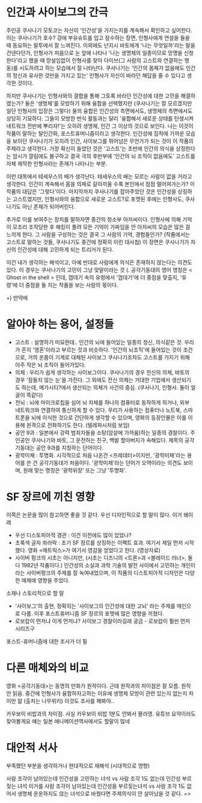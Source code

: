 # 인간과 사이보그의 간극

주인공 쿠사나기 모토코는 자신이 '인간성'을 가지는지를 계속해서 확인하고 싶어한다. 이는 쿠사나기가 호수? 강에 부유슈트를 입고 잠수하는 장면, 인형사에게 연설을 들을 때 동요하는 말투에서 잘 느껴진다. 이외에도 넌지시 바토에게 '나는 무엇일까'라는 말을 건넨다던가, 인형사가 처음으로 눈 앞에 나타나 '나는 생명체의 일종이므로 망명을 신청한다'라고 했을 때 망설임없이 인형사를 찾아 다이브(그 사람의 고스트와 연결하는 행동)를 시도하려고 하는 모습에서 잘 나타난다. 쿠사나기는 '인간의 몸체가 없음에도 인간의 정신과 유사한 것만을 가지고 있는' 인형사가 자신이 바라던 해답을 줄 수 있다고 생각한 것이다.

하지만 쿠사나기는 인형사와의 결합을 통해 그토록 바라던 인간성에 대한 고민을 해결하였는가? 둘은 '생명체'를 모방하기 위해 융합을 선택했지만 (쿠사나기는 잘 모르겠지만 일단 인형사의 입장은 그렇다) 둘의 융합은 인간성의 측면에서도, 생명체의 측면에서도 상당히 기묘하다. 그들이 모방한 번식 활동과는 달리 '융합해서 새로운 상태를 탄생시켜 네트워크 전반에 뿌리자!'는 오히려 생명체, 인간 그 이상의 것으로 보인다. 나는 이것이 작품이 말하는 탈인간화, 포스트휴머니즘이라고 생각한다. 인간성에 집착에 가까운 모습을 보이던 쿠사나기가 오히려 인간, 사이보그를 뛰어넘은 무언가가 되는 것이 이 작품의 주제라고 생각한다.
가장 확신이 들었던 것은 '고스트'는 초반에 인간의 의식을 상징한다는 암시가 깔림에도 불구하고 결국 극의 후반부에 '인간의 뇌 조직이 없음에도' 고스트를 자체 제작한 인형사라는 존재가 나타나는 부분.

이런 대목에서 테세우스의 배가 생각난다. 테세우스의 배는 모르는 사람이 없을 거라고 생각한다. 인간이 계속해서 몸을 의체로 갈아끼울 수록 본인에서 점점 멀어져가는가? 이 작품의 대답은 '그렇다'이다. 마지막까지 쿠사나기를 잡아주었던 것은 인간성을 상징하는 고스트였지만, 인형사와의 융합으로 새로운 고스트?로 포맷된 후에는 인형사도, 쿠사나기도 아닌 존재가 되어버린다.

추가로 이를 보여주는 장치를 말하자면 중간의 청소부 아저씨이다. 인형사에 의해 기억이 모조리 조작당한 후 해킹이 풀려 모든 기억이 가짜임을 안 아저씨의 모습은 많은 걸 느끼게 한다. 그 사람을 구성하는 것은 결국 그 사람의 기억, 경험들인가? (작품에서는 고스트로 말하는 것들, 쿠사나기도 중간에 정확히 이런 대사침) 이 장면은 쿠사나기가 자신의 인간성에 대해 고민하게 되는 트리거가 된다.

이건 내가 생각하는 해석이고, 아예 반대로 사람에게 의식은 존재하지 않는다는 의견도 있다. 이 경우는 쿠사나기의 고민이 그냥 맞말이라는 것 (. 공각기동대의 영어 명칭은 < Ghost in the shell > 인데, 껍데기 속의 유령에서 '껍데기'에 더 중점을 맞출지, '유령'에 더 중점을 둘 지는 작품을 보는 사람의 몫이다.

+) 만약에 




# 알아야 하는 용어, 설정들

- 고스트 : 설명하기 미묘한데.. 인간의 뇌에 들어있는 일종의 정신, 의식같은 것. 우리가 흔히 '영혼'이라고 부르는 것과 비슷하다. '인간의 뇌조직'에 들어있는 것이 조건으로, 거의 온몸이 기계로 대체된 사이보그 쿠사나기조차도 고스트를 가지기 위해 아주 작은 뇌 조직이 들어가있다.
- 의체 : 우리가 쉽게 생각하는 사이보그이다. 쿠사나기의 경우 전신의 의체, 바토의 경우 '잠들지 않는 눈'을 가진다. 그 외에도 전신 의체는 거대한 기업에서 생산되기도 하는데, 메가시티?에서 생산되는 의체가 사건의 중심. (쿠사나기, 인형사. 둘이 얼굴이 똑같다)
- 전뇌 : 뇌에 마이크로칩을 심어 뇌 자체를 하나의 컴퓨터로 동작하게 하거나, 외부 네트워크와 연결하여 통신하게 할 수 있다. 우리가 사용하는 컴퓨터나 노트북, 스마트폰을 뇌에 이식한 것으로 간단하게 생각할 수 있으며, 영화의 등장인물은 이를 이용해 원격으로 전화하기도 한다. (텔레파시처럼 보임)
- 공안 9과 : 일본에서 강력 범죄자들을 소탕(암살에 가까움)하는 일종의 경찰이다. 주인공인 쿠사나기와 바토, 그 운전하는 친구, 백발 할아버지가 속해있다. 제목의 공각기동대는 공안 9과를 지칭하는 단어이다.
- 광학미채 : 투명화. 시각적으로 처음 나온건 <프레데터>이지만, '광학미채'라는 용어를 쓴 건 공각기동대가 처음이다. '광학미채'라는 단어가 오역이라는 의견도 보이며, 원래 맞는 명칭은 '광학위장' 또는 그냥 '투명화'.

# SF 장르에 끼친 영향

이쪽은 논문을 많이 참고하면 좋을 것 같다.
우선 디자인적으로 할 말이 많다. 이거 왜이래

 - 우선 디스토피아적 경관 : 이건 이전에도 많이 있었나?
 - 초록색 글자 좌라락 : 초기 SF 장르를 상징하는 이펙트 효과. 여기서 제일 먼저 시작했다. 영화 <매트릭스>가 여기서 영감을 얻었다고 한다. (영상자료)
 - 사이버 펑크의 시초는 아니지만, (시초는 디즈니의 <트론>과 <블레이드 러너>, 둘 다 1982년 작품이다.) 인간성의 소실과 과학 기술의 발전 사이에서 고민하는 개인이라는 사이버펑크의 주제를 잘 녹여내었으며, 이 작품의 디스토피아적 디자인은 다양한 매체에 영향을 주었다.

소재나 스토리적으로 할 말

- '사이보그'의 출현, 정확히는 '사이보그의 인간성에 대한 고뇌' 라는 주제를 메인으로 다룸. 이후 포스트휴머니즘 SF 장르의 포맷에 많은 영향을 끼쳤다.
- 로보캅이 먼저냐 이게 먼저냐? 사이보그 경찰이라길래 궁금 - 로보캅이 훨씬 먼저 시리즈구

포스트-휴머니즘에 대한 조사가 더 필

# 다른 매체와의 비교

영화 <공각기동대>는 동명의 만화가 원작이다. 
근데 원작과의 차이점은 잘 모름. 원작 안 읽음.
중간에 인형사가 융합하자고하는 이유에 생명체 모방이 관련 있는지 없는지 차이만 앎 (출처는 나무위키)
이것도 조사를 해봐야.. 

카우보이 비밥과의 차이점. 사실 카우보이 비밥 1분도 안봐서 몰라영. 유튜브 요약이라도 찾아볼게요
얘는 일본 애니메이션역사에서도 할말이 많네

# 대안적 서사

부족했던 부분을 생각하거나
현대적으로 재해석 (시대적으로 영향)

사람 조각이 남아있는데 인간성을 고민하는 녀석 vs 사람 조각 1도 없는데 인간성 부르짖는 녀석
이거를 사람 조각이 남아있는데 인간성을 부르짖는녀석 vs 사람 조각 1도 없어서 생명체 운운하지도 않는 녀석으로 바꿨다면 주제의식이 안 살아났을 것 같다. =>  
